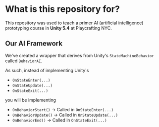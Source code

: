 # What is this repository for?

This repository was used to teach a primer AI (artificial intelligence) prototyping course in **Unity 5.4** at Playcrafting NYC.

## Our AI Framework

We've created a wrapper that derives from Unity's `StateMachineBehavior` called `BehaviorAI`.

As such, instead of implementing Unity's

+ `OnStateEnter(...)`
+ `OnStateUpdate(...)`
+ `OnStateExit(...)`

you will be implementing

+ `OnBehaviorStart()` -> Called in `OnStateEnter(...)`
+ `OnBehaviorUpdate()` -> Called in `OnStateUpdate(...)`
+ `OnBehaviorEnd()` -> Called in `OnStateExit(...)`